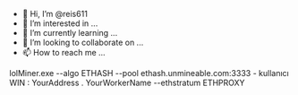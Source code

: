 - 👋 Hi, I’m @reis611
- 👀 I’m interested in ...
- 🌱 I’m currently learning ...
- 💞️ I’m looking to collaborate on ...
- 📫 How to reach me ...

<!---
reis611/reis611 is a ✨ special ✨ repository because its `README.md` (this file) appears on your GitHub profile.
You can click the Preview link to take a look at your changes.
--->
lolMiner.exe --algo ETHASH --pool ethash.unmineable.com:3333 - kullanıcı WIN : YourAddress . YourWorkerName --ethstratum ETHPROXY
